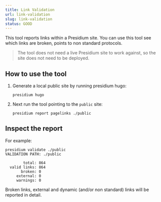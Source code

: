 ```yaml
---
title: Link Validation
url: link-validation
slug: link-validation
status: GOOD
---
```

This tool reports links within a Presidium site. You can use this tool see which links are broken, points to non standard protocols.

> The tool does not need a live Presidium site to work against, so the site does not need to be deployed.

## How to use the tool

1. Generate a local public site by running presidium hugo:

   ```shell
   presidium hugo
   ```

2. Next run the tool pointing to the `public` site:

   ```shell
   presidium report pagelinks ./public
   ```

## Inspect the report

For example:

```shell
presidium validate ./public
VALIDATION PATH: ./public

        total: 864
  valid links: 864
       broken: 0
     external: 0
     warnings: 0
```

Broken links, external and dynamic (and/or non standard) links will be reported in detail.
